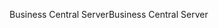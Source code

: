 <span data-ttu-id="5e5df-101">Business Central Server</span><span class="sxs-lookup"><span data-stu-id="5e5df-101">Business Central Server</span></span>